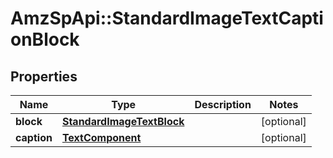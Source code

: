 # AmzSpApi::StandardImageTextCaptionBlock

## Properties
Name | Type | Description | Notes
------------ | ------------- | ------------- | -------------
**block** | [**StandardImageTextBlock**](StandardImageTextBlock.md) |  | [optional] 
**caption** | [**TextComponent**](TextComponent.md) |  | [optional] 

